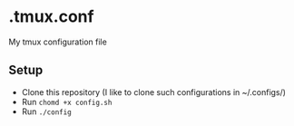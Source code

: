 # .tmux.conf

My tmux configuration file

## Setup
- Clone this repository (I like to clone such configurations in ~/.configs/)
- Run `chomd +x config.sh`
- Run `./config`
